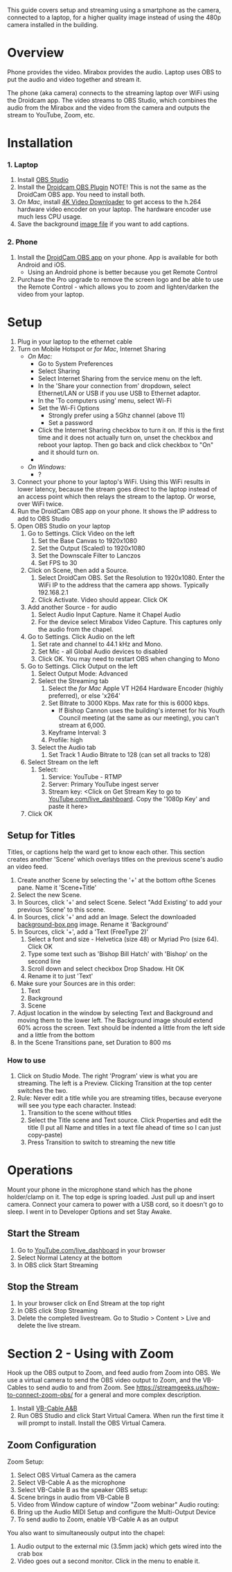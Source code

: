This guide covers setup and streaming using a smartphone as the camera, connected to a laptop, for a higher quality image instead of using the 480p camera installed in the building.

# Overview
Phone provides the video. 
Mirabox provides the audio. 
Laptop uses OBS to put the audio and video together and stream it. 

The phone (aka camera) connects to the streaming laptop over WiFi using the Droidcam app. The video streams to OBS Studio, which combines the audio from the Mirabox and the video from the camera and outputs the stream to YouTube, Zoom, etc.

# Installation
### 1. Laptop
1. Install [OBS Studio](https://obsproject.com/)
2. Install the [Droidcam OBS Plugin](https://www.dev47apps.com/obs/#plugin) NOTE! This is not the same as the DroidCam OBS app. You need to install both. 
3. _On Mac_, install [4K Video Downloader](https://www.4kdownload.com/products/product-videodownloader) to get access to the h.264 hardware video encoder on your laptop. The hardware encoder use much less CPU usage.
4. Save the background [image file](https://raw.githubusercontent.com/rodneyswa/church-streaming/main/background-box.png) if you want to add captions.

### 2. Phone
1. Install the [DroidCam OBS app](https://www.dev47apps.com/obs/#app) on your phone. App is available for both Android and iOS.
    * Using an Android phone is better because you get Remote Control
2. Purchase the Pro upgrade to remove the screen logo and be able to use the Remote Control - which allows you to zoom and lighten/darken the video from your laptop.

# Setup
1. Plug in your laptop to the ethernet cable
2. Turn on Mobile Hotspot or _for Mac_, Internet Sharing
    * _On Mac:_
        * Go to System Preferences
        * Select Sharing
        * Select Internet Sharing from the service menu on the left. 
        * In the 'Share your connection from' dropdown, select Ethernet/LAN or USB if you use USB to Ethernet adaptor.
        * In the 'To computers using' menu, select Wi-Fi
        * Set the Wi-Fi Options
            * Strongly prefer using a 5Ghz channel (above 11)
            * Set a password
        * Click the Internet Sharing checkbox to turn it on. If this is the first time and it does not actually turn on, unset the checkbox and reboot your laptop. Then go back and click checkbox to "On" and it should turn on.
        * 
    * _On Windows:_
        * ?
3. Connect your phone to your laptop's WiFi. Using this WiFi results in lower latency, because the stream goes direct to the laptop instead of an access point which then relays the stream to the laptop. Or worse, over WiFi twice.
4. Run the DroidCam OBS app on your phone. It shows the IP address to add to OBS Studio
5. Open OBS Studio on your laptop
    1. Go to Settings. Click Video on the left
        1. Set the Base Canvas to 1920x1080
        2. Set the Output (Scaled) to 1920x1080
        3. Set the Downscale Filter to Lanczos
        4. Set FPS to 30
    2. Click on Scene, then add a Source.
        1. Select DroidCam OBS. Set the Resolution to 1920x1080. Enter the WiFi IP to the address that the camera app shows. Typically 192.168.2.1
        2. Click Activate. Video should appear. Click OK
    3. Add another Source - for audio
        1. Select Audio Input Capture. Name it Chapel Audio
        2. For the device select Mirabox Video Capture. This captures only the audio from the chapel.
    4. Go to Settings. Click Audio on the left
        1. Set rate and channel to 44.1 kHz and Mono.
        2. Set Mic - all Global Audio devices to disabled
        3. Click OK. You may need to restart OBS when changing to Mono
    5. Go to Settings. Click Output on the left
        1. Select Output Mode: Advanced
        2. Select the Streaming tab
            1. Select the _for Mac_ Apple VT H264 Hardware Encoder (highly preferred), or else 'x264'
            2. Set Bitrate to 3000 Kbps. Max rate for this is 6000 kbps.
                * If Bishop Cannon uses the building's internet for his Youth Council meeting (at the same as our meeting), you can't stream at 6,000.
            4. Keyframe Interval: 3
            5. Profile: high
        3. Select the Audio tab
            1. Set Track 1 Audio Bitrate to 128 (can set all tracks to 128)
     6. Select Stream on the left
        1. Select:
            1. Service: YouTube - RTMP
            2. Server: Primary YouTube ingest server
            3. Stream key: <Click on Get Stream Key to go to [YouTube.com/live_dashboard](https://YouTube.com/live_dashboard). Copy the '1080p Key' and paste it here>
     7. Click OK
## Setup for Titles
Titles, or captions help the ward get to know each other.
This section creates another 'Scene' which overlays titles on the previous scene's audio an video feed.
1. Create another Scene by selecting the '+' at the bottom ofthe Scenes pane. Name it 'Scene+Title'
2. Select the new Scene.
3. In Sources, click '+' and select Scene. Select "Add Existing' to add your previous 'Scene' to this scene.
4. In Sources, click '+' and add an Image. Select the downloaded [background-box.png](https://raw.githubusercontent.com/rodneyswa/church-streaming/main/background-box.png) image. Rename it 'Background'
5. In Sources, click '+', add a 'Text (FreeType 2)'
    1. Select a font and size - Helvetica (size 48) or Myriad Pro (size 64). Click OK
    2. Type some text such as 'Bishop Bill Hatch' with 'Bishop' on the second line
    3. Scroll down and select checkbox Drop Shadow. Hit OK
    4. Rename it to just 'Text'
6. Make sure your Sources are in this order:
    1. Text
    2. Background
    3. Scene
7. Adjust location in the window by selecting Text and Background and moving them to the lower left. The Background image should extend 60% across the screen. Text should be indented a little from the left side and a little from the bottom
8. In the Scene Transitions pane, set Duration to 800 ms
### How to use
1. Click on Studio Mode. The right 'Program' view is what you are streaming. The left is a Preview. Clicking Transition at the top center switches the two.
2. Rule: Never edit a title while you are streaming titles, because everyone will see you type each character. Instead: 
    1. Transition to the scene without titles
    2. Select the Title scene and Text source. Click Properties and edit the title (I put all Name and titles in a text file ahead of time so I can just copy-paste)
    3. Press Transition to switch to streaming the new title

# Operations
Mount your phone in the microphone stand which has the phone holder/clamp on it. The top edge is spring loaded. Just pull up and insert camera.
Connect your camera to power with a USB cord, so it doesn't go to sleep. I went in to Developer Options and set Stay Awake.

## Start the Stream
1. Go to [YouTube.com/live_dashboard](https://YouTube.com/live_dashboard) in your browser
2. Select Normal Latency at the bottom
3. In OBS click Start Streaming

## Stop the Stream
1. In your browser click on End Stream at the top right
2. In OBS click Stop Streaming
3. Delete the completed livestream. Go to Studio > Content > Live and delete the live stream.

# Section 2 - Using with Zoom
Hook up the OBS output to Zoom, and feed audio from Zoom into OBS. We use a virtual camera to send the OBS video output to Zoom, and the VB-Cables to send audio to and from Zoom. See https://streamgeeks.us/how-to-connect-zoom-obs/ for a general and more complex description.
1. Install [VB-Cable A&B](https://shop.vb-audio.com/en/mac-apps/30-vb-cable-ab-mac.html)
2. Run OBS Studio and click Start Virtual Camera. When run the first time it will prompt to install. Install the OBS Virtual Camera.
## Zoom Configuration
Zoom Setup:
1. Select OBS Virtual Camera as the camera
2. Select VB-Cable A as the microphone
3. Select VB-Cable B as the speaker
OBS setup:
1. Scene brings in audio from VB-Cable B
2. Video from Window capture of window "Zoom webinar"
Audio routing:
1. Bring up the Audio MIDI Setup and configure the Multi-Output Device
2. To send audio to Zoom, enable VB-Cable A as an output

You also want to simultaneously output into the chapel:
1. Audio output to the external mic (3.5mm jack) which gets wired into the crab box
2. Video goes out a second monitor. Click in the menu to enable it.
